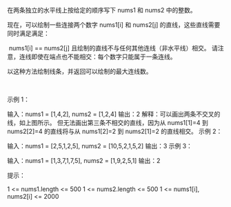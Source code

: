 在两条独立的水平线上按给定的顺序写下 nums1 和 nums2 中的整数。

现在，可以绘制一些连接两个数字 nums1[i] 和 nums2[j] 的直线，这些直线需要同时满足满足：

 nums1[i] == nums2[j]
且绘制的直线不与任何其他连线（非水平线）相交。
请注意，连线即使在端点也不能相交：每个数字只能属于一条连线。

以这种方法绘制线条，并返回可以绘制的最大连线数。

 

示例 1：


输入：nums1 = [1,4,2], nums2 = [1,2,4]
输出：2
解释：可以画出两条不交叉的线，如上图所示。 
但无法画出第三条不相交的直线，因为从 nums1[1]=4 到 nums2[2]=4 的直线将与从 nums1[2]=2 到 nums2[1]=2 的直线相交。
示例 2：

输入：nums1 = [2,5,1,2,5], nums2 = [10,5,2,1,5,2]
输出：3
示例 3：

输入：nums1 = [1,3,7,1,7,5], nums2 = [1,9,2,5,1]
输出：2
 

提示：

1 <= nums1.length <= 500
1 <= nums2.length <= 500
1 <= nums1[i], nums2[i] <= 2000
